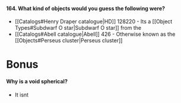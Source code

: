 #### 164. What kind of objects would you guess the following were?
- [[Catalogs#Henry Draper catalogue|HD]] 128220 - Its a [[Object Types#Subdwarf O star|Subdwarf O star]] from the 
- [[Catalogs#Abell catalogue|Abell]] 426 - Otherwise known as the [[Objects#Perseus cluster|Perseus cluster]] 


# Bonus
#### Why is a void spherical?
- It isnt